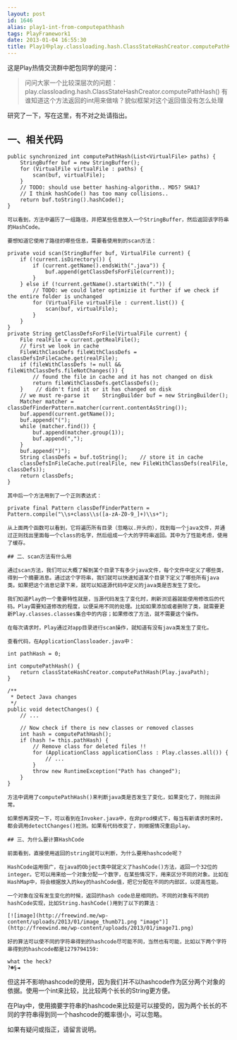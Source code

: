 ```yaml
---
layout: post
id: 1646
alias: play1-int-from-computepathhash
tags: PlayFramework1
date: 2013-01-04 16:55:30
title: Play1中play.classloading.hash.ClassStateHashCreator.computePathHash()返回的int有什么用？
---
```


这是Play热情交流群中肥包同学的提问：

> 问问大家一个比较深层次的问题： play.classloading.hash.ClassStateHashCreator.computePathHash() 有谁知道这个方法返回的int用来做啥？貌似框架对这个返回值没有怎么处理

研究了一下，写在这里，有不对之处请指出。

## 一、相关代码

    public synchronized int computePathHash(List<VirtualFile> paths) {
        StringBuffer buf = new StringBuffer();
        for (VirtualFile virtualFile : paths) {
            scan(buf, virtualFile);
        }
        // TODO: should use better hashing-algorithm.. MD5? SHA1?
        // I think hashCode() has too many collisions..
        return buf.toString().hashCode();
    }

    可以看到，方法中遍历了一组路径，并把某些信息放入一个StringBuffer，然后返回该字符串的HashCode。

    要想知道它使用了路径的哪些信息，需要看使用到的scan方法：

    private void scan(StringBuffer buf, VirtualFile current) {
        if (!current.isDirectory()) {
            if (current.getName().endsWith(".java")) {
                buf.append(getClassDefsForFile(current));
            }
        } else if (!current.getName().startsWith(".")) {
            // TODO: we could later optimizie it further if we check if the entire folder is unchanged
            for (VirtualFile virtualFile : current.list()) {
                scan(buf, virtualFile);
            }
        }
    }
    private String getClassDefsForFile(VirtualFile current) {
        File realFile = current.getRealFile();
        // first we look in cache
        FileWithClassDefs fileWithClassDefs = classDefsInFileCache.get(realFile);
        if (fileWithClassDefs != null && fileWithClassDefs.fileNotChanges()) {
            // found the file in cache and it has not changed on disk
            return fileWithClassDefs.getClassDefs();
        }    // didn't find it or it has changed on disk
        // we must re-parse it    StringBuilder buf = new StringBuilder();
        Matcher matcher = classDefFinderPattern.matcher(current.contentAsString());
        buf.append(current.getName());
        buf.append("(");
        while (matcher.find()) {
            buf.append(matcher.group(1));
            buf.append(",");
        }
        buf.append(")");
        String classDefs = buf.toString();    // store it in cache
        classDefsInFileCache.put(realFile, new FileWithClassDefs(realFile, classDefs));
        return classDefs;
    }

    其中后一个方法用到了一个正则表达式：

    private final Pattern classDefFinderPattern = Pattern.compile("\\s+class\\s([a-zA-Z0-9_]+)\\s+");

    从上面两个函数可以看到，它将遍历所有目录（忽略以.开头的），找到每一个java文件，并通过正则找出里面每一个class的名字，然后组成一个大的字符串返回。其中为了性能考虑，使用了缓存。

    ## 二、scan方法有什么用

    通过scan方法，我们可以大概了解到某个目录下有多少java文件，每个文件中定义了哪些类，得到一个摘要消息。通过这个字符串，我们就可以快速知道某个目录下定义了哪些所有java类。如果把这个消息记录下来，就可以知道源代码中定义的java类是否发生了变化。

    我们知道Play的一个重要特性就是，当源代码发生了变化时，刷新浏览器就能使用修改后的代码。Play需要知道修改的程度，以便采用不同的处理。比如如果添加或者删除了类，就需要更新Play.classes.classes集合中的内容；如果修改了方法，就不需要这个操作。

    在每次请求时，Play通过对app目录进行scan操作，就知道有没有java类发生了变化。

    查看代码，在ApplicationClassloader.java中：

    int pathHash = 0;

    int computePathHash() {
        return classStateHashCreator.computePathHash(Play.javaPath);
    }

    /**
     * Detect Java changes
     */
    public void detectChanges() {
        // ...    

        // Now check if there is new classes or removed classes
        int hash = computePathHash();
        if (hash != this.pathHash) {
            // Remove class for deleted files !!
            for (ApplicationClass applicationClass : Play.classes.all()) {
                // ...
            }
            throw new RuntimeException("Path has changed");
        }
    }

    方法中调用了computePathHash()来判断java类是否发生了变化，如果变化了，则抛出异常。

    如果想再深究一下，可以看到在Invoker.java中，在非prod模式下，每当有新请求时来时，都会调用detectChanges()检测。如果有代码改变了，则根据情况重启play。

    ## 三、为什么要计算HashCode

    前面看到，直接使用返回的string就可以判断，为什么要用hashcode呢？

    HashCode运用很广，在java的Object类中就定义了hashCode()方法，返回一个32位的integer。它可以用来给一个对象分配一个数字，在某些情况下，用来区分不同的对象。比如在HashMap中，将会根据放入的key的hashCode值，把它分配在不同的内部区，以提高性能。

    一个对象在没有发生变化的时候，返回的hash code总是相同的。不同的对象有不同的hashCode实现，比如String.hashCode()用到了以下的算法：

    [![image](http://freewind.me/wp-content/uploads/2013/01/image_thumb71.png "image")](http://freewind.me/wp-content/uploads/2013/01/image71.png)

    好的算法可以使不同的字符串得到的hashcode尽可能不同，当然也有可能，比如以下两个字符串得到的hashcode都是1279794159:

    what the heck?
    ?☻§◄

但这并不影响hashcode的使用，因为我们并不以hashcode作为区分两个对象的依据。使用一个int来比较，比比较两个长长的String更方便。

在Play中，使用摘要字符串的hashcode来比较是可以接受的，因为两个长长的不同的字符串得到同一个hashcode的概率很小，可以忽略。

如果有疑问或指正，请留言说明。
